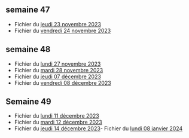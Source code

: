 ## semaine 47

- Fichier du [jeudi 23 novembre 2023](./6eme2/2023-11-23_6eme2.pdf)
- Fichier du [vendredi 24 novembre 2023](./6eme2/2023-11-24_6eme2.pdf)


## semaine 48
 
- Fichier du [lundi 27 novembre 2023](./6eme2/2023-11-27_6eme2.pdf)
- Fichier du [mardi 28 novembre 2023](./6eme2/2023-11-28_6eme2.pdf)
- Fichier du [jeudi 07 décembre 2023](./6eme2/2023-12-07_6eme2.pdf)
- Fichier du [vendredi 08 décembre 2023](./6eme2/2023-12-08_6eme2.pdf)

## Semaine 49

- Fichier du [lundi 11 décembre 2023](./6eme2/2023-12-11_6eme2.pdf)
- Fichier du [mardi 12 décembre 2023](./6eme2/2023-12-12_6eme2.pdf)
- Fichier du [jeudi 14 décembre 2023](./6eme2/2023-12-14_6eme2.pdf)- Fichier du [lundi 08 janvier 2024](./6eme2/2024-01-08_6eme2.pdf)
